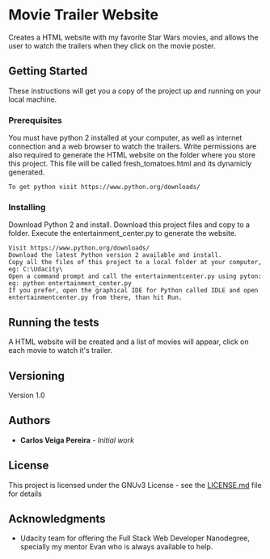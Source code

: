 # Movie Trailer Website

Creates a HTML website with my favorite Star Wars movies, and allows the user to watch the trailers when they click on the movie poster.

## Getting Started

These instructions will get you a copy of the project up and running on your local machine.

### Prerequisites

You must have python 2 installed at your computer, as well as internet connection and a web browser to watch the trailers. 
Write permissions are also required to generate the HTML website on the folder where you store this project. This file will be called fresh_tomatoes.html and its dynamicly generated.

```
To get python visit https://www.python.org/downloads/ 
```

### Installing

Download Python 2 and install. Download this project files and copy to a folder. Execute the entertainment_center.py to generate the website.

```
Visit https://www.python.org/downloads/ 
Download the latest Python version 2 available and install.
Copy all the files of this project to a local folder at your computer, eg: C:\Udacity\
Open a command prompt and call the entertainmentcenter.py using pyton: eg: python entertainment_center.py
If you prefer, open the graphical IDE for Python called IDLE and open entertainmentcenter.py from there, than hit Run.
```

## Running the tests

A HTML website will be created and a list of movies will appear, click on each movie to watch it's trailer.

## Versioning

Version 1.0

## Authors

* **Carlos Veiga Pereira** - *Initial work*  

## License

This project is licensed under the GNUv3 License - see the [LICENSE.md](LICENSE.md) file for details

## Acknowledgments

* Udacity team for offering the Full Stack Web Developer Nanodegree, specially my mentor Evan who is always available to help.


